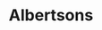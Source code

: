 ---
title: "Albertsons"
url: /albuquerque/albertsons-lomas-boulevard-northeast/
shop: supermarket
---